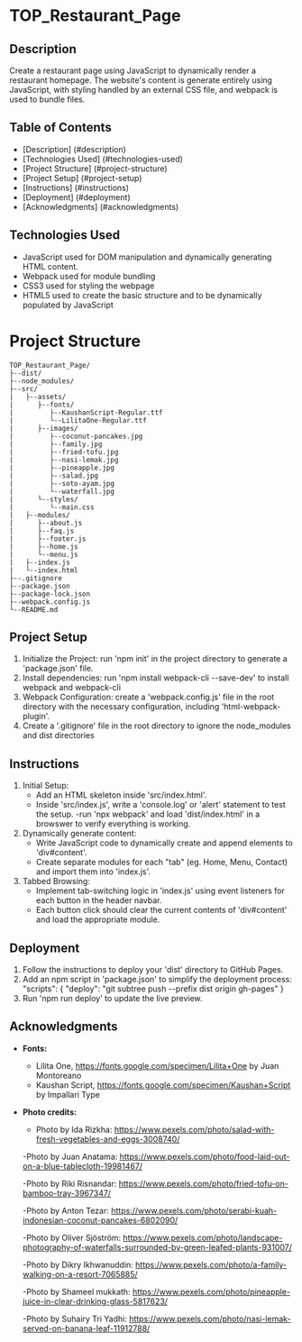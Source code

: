 # TOP_Restaurant_Page

## Description
Create a restaurant page using JavaScript to dynamically render a restaurant homepage. The website's content is generate entirely using JavaScript, with styling handled by an external CSS file, and webpack is used to bundle files.

## Table of Contents
- [Description] (#description)
- [Technologies Used] (#technologies-used)
- [Project Structure] (#project-structure)
- [Project Setup] (#project-setup)
- [Instructions] (#instructions)
- [Deployment] (#deployment)
- [Acknowledgments] (#acknowledgments)

## Technologies Used
- JavaScript used for DOM manipulation and dynamically generating HTML content.
- Webpack used for module bundling
- CSS3 used for styling the webpage
- HTML5 used to create the basic structure and to be dynamically populated by JavaScript

# Project Structure
```
TOP_Restaurant_Page/
├--dist/
├--node_modules/
├--src/
|   ├--assets/
|      ├--fonts/
|         ├--KaushanScript-Regular.ttf
|         └--LilitaOne-Regular.ttf
|      ├--images/
|         ├--coconut-pancakes.jpg
|         ├--family.jpg
|         ├--fried-tofu.jpg
|         ├--nasi-lemak.jpg
|         ├--pineapple.jpg
|         ├--salad.jpg
|         ├--soto-ayam.jpg
|         └--waterfall.jpg
|      └--styles/
|         └--main.css
|   ├--modules/
|      ├--about.js
|      ├--faq.js
|      ├--footer.js
|      ├--home.js
|      └--menu.js
|   ├--index.js
|   └--index.html
├--.gitignore
├--package.json
├--package-lock.json
├--webpack.config.js
└--README.md
```
## Project Setup
1. Initialize the Project: run 'npm init' in the project directory to generate a 'package.json' file.
2. Install dependencies: run 'npm install webpack-cli --save-dev' to install webpack and webpack-cli
3. Webpack Configuration: create a 'webpack.config.js' file in the root directory with the necessary configuration, including 'html-webpack-plugin'.
4. Create a '.gitignore' file in the root directory to ignore the node_modules and dist directories


## Instructions
1. Initial Setup:
    - Add an HTML skeleton inside 'src/index.html'.
    - Inside 'src/index.js', write a 'console.log' or 'alert' statement to test the setup.
    -run 'npx webpack' and load 'dist/index.html' in a browswer to verify everything is working.
2. Dynamically generate content:
    - Write JavaScript code to dynamically create and append elements to 'div#content'.
    - Create separate modules for each "tab" (eg. Home, Menu, Contact) and import them into 'index.js'.
3. Tabbed Browsing:
    - Implement tab-switching logic in 'index.js' using event listeners for each button in the header navbar.
    - Each button click should clear the current contents of 'div#content' and load the appropriate module.

## Deployment
1. Follow the instructions to deploy your 'dist' directory to GitHub Pages.
2. Add an npm script in 'package.json' to simplify the deployment process:
    "scripts": {
        "deploy": "git subtree push --prefix dist origin gh-pages"
    }
3. Run 'npm run deploy' to update the live preview.

## Acknowledgments
- **Fonts:**
    - Lilita One, https://fonts.google.com/specimen/Lilita+One by Juan Montoreano
    - Kaushan Script, https://fonts.google.com/specimen/Kaushan+Script by Impallari Type
- **Photo credits:**
    - Photo by Ida Rizkha: https://www.pexels.com/photo/salad-with-fresh-vegetables-and-eggs-3008740/

    -Photo by Juan Anatama: https://www.pexels.com/photo/food-laid-out-on-a-blue-tablecloth-19981467/

    -Photo by Riki Risnandar: https://www.pexels.com/photo/fried-tofu-on-bamboo-tray-3967347/

    -Photo by Anton  Tezar: https://www.pexels.com/photo/serabi-kuah-indonesian-coconut-pancakes-6802090/

    -Photo by Oliver Sjöström: https://www.pexels.com/photo/landscape-photography-of-waterfalls-surrounded-by-green-leafed-plants-931007/

    -Photo by Dikry Ikhwanuddin: https://www.pexels.com/photo/a-family-walking-on-a-resort-7065885/

    -Photo by Shameel mukkath: https://www.pexels.com/photo/pineapple-juice-in-clear-drinking-glass-5817623/

    -Photo by Suhairy  Tri Yadhi: https://www.pexels.com/photo/nasi-lemak-served-on-banana-leaf-11912788/
